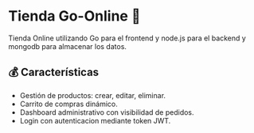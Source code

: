
# Tienda Go-Online 🛒
Tienda Online utilizando Go para el frontend y node.js para el backend y mongodb para almacenar los datos.


##   💰 Características
- Gestión de productos: crear, editar, eliminar.
- Carrito de compras dinámico.
- Dashboard administrativo con visibilidad de pedidos.
- Login con autenticacion mediante token JWT.
